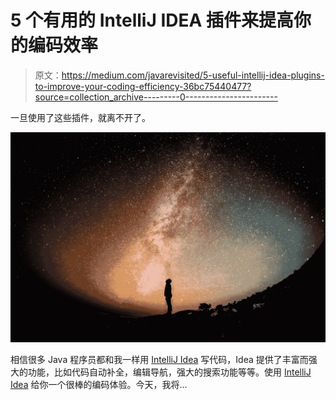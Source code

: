 # 5 个有用的 IntelliJ IDEA 插件来提高你的编码效率

> 原文：<https://medium.com/javarevisited/5-useful-intellij-idea-plugins-to-improve-your-coding-efficiency-36bc75440477?source=collection_archive---------0----------------------->

一旦使用了这些插件，就离不开了。

![](img/1f5c7b15fa965f8d1eb8618c4bd8fa05.png)

相信很多 Java 程序员都和我一样用 [IntelliJ Idea](/javarevisited/7-best-courses-to-learn-intellij-idea-for-beginners-and-experienced-java-programmers-2e9aa9bb0c05) 写代码，Idea 提供了丰富而强大的功能，比如代码自动补全，编辑导航，强大的搜索功能等等。使用 [IntelliJ Idea](https://javarevisited.blogspot.com/2018/09/top-5-courses-to-learn-intellij-idea-java-and-android-development.html) 给你一个很棒的编码体验。今天，我将…